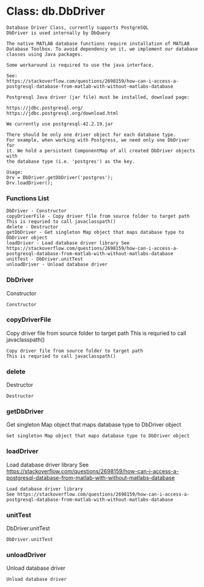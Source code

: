 # Class: db.DbDriver



    
    Database Driver Class, currently supports PostgreSQL  
    DbDriver is used internally by DbQuery  
      
    The native MATLAB database functions require installation of MATLAB  
    Database Toolbox. To avoid dependency on it, we implement our database  
    classes using Java packages.  
      
    Some workaround is required to use the java interface.  
      
    See:  
    https://stackoverflow.com/questions/2698159/how-can-i-access-a-postgresql-database-from-matlab-with-without-matlabs-database  
      
    Postgresql Java driver (jar file) must be installed, download page:  
      
    https://jdbc.postgresql.org/  
    https://jdbc.postgresql.org/download.html  
      
    We currently use postgresql-42.2.19.jar  
      
    There should be only one driver object for each database type.  
    For example, when working with Postgress, we need only one DbDriver for  
    it. We hold a persistent ComponentMap of all created DbDriver objects with  
    the database type (i.e. 'postgres') as the key.  
      
    Usage:  
    Drv = DbDriver.getDbDriver('postgres');  
    Drv.loadDriver();  
      
      
      
      

### Functions List

    DbDriver - Constructor
    copyDriverFile - Copy driver file from source folder to target path This is requried to call javaclasspath()
    delete - Destructor
    getDbDriver - Get singleton Map object that maps database type to DbDriver object
    loadDriver - Load database driver library See https://stackoverflow.com/questions/2698159/how-can-i-access-a-postgresql-database-from-matlab-with-without-matlabs-database
    unitTest - DbDriver.unitTest
    unloadDriver - Unload database driver

### DbDriver

Constructor


    
    Constructor  


### copyDriverFile

Copy driver file from source folder to target path This is requried to call javaclasspath()


    
    Copy driver file from source folder to target path  
    This is requried to call javaclasspath()  


### delete

Destructor


    
    Destructor  


### getDbDriver

Get singleton Map object that maps database type to DbDriver object


    
    Get singleton Map object that maps database type to DbDriver object  


### loadDriver

Load database driver library See https://stackoverflow.com/questions/2698159/how-can-i-access-a-postgresql-database-from-matlab-with-without-matlabs-database


    
    Load database driver library  
    See https://stackoverflow.com/questions/2698159/how-can-i-access-a-postgresql-database-from-matlab-with-without-matlabs-database  


### unitTest

DbDriver.unitTest


    
    DbDriver.unitTest  
      


### unloadDriver

Unload database driver


    
    Unload database driver  


